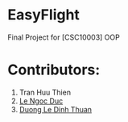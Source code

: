 # EasyFlight
Final Project for [CSC10003] OOP 

# Contributors: 
1. Tran Huu Thien 
2. <a href="https://github.com/lengocduc195khtn">Le Ngoc Duc</a>
3. <a href="https://github.com/ThuanDuongHCMUS">Duong Le Dinh Thuan</a>
